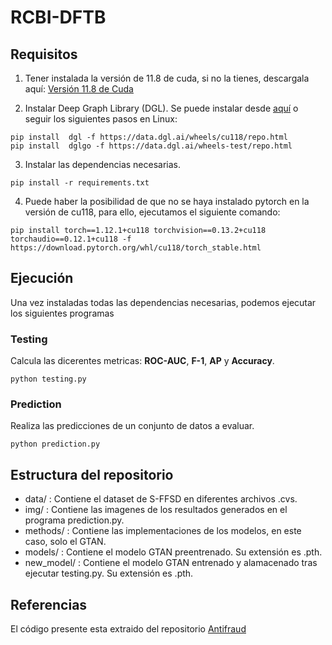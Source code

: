 # RCBI-DFTB

## Requisitos
1. Tener instalada la versión de 11.8 de cuda, si no la tienes, descargala aquí: 
[Versión 11.8 de Cuda](https://developer.nvidia.com/cuda-11-8-0-download-archive)

2. Instalar Deep Graph Library (DGL).
  Se puede instalar desde [aquí](https://www.dgl.ai/pages/start.html) o seguir los siguientes pasos en Linux:
```
pip install  dgl -f https://data.dgl.ai/wheels/cu118/repo.html
pip install  dglgo -f https://data.dgl.ai/wheels-test/repo.html
```

3. Instalar las dependencias necesarias.
```
pip install -r requirements.txt
```

4. Puede haber la posibilidad de que no se haya instalado pytorch en la versión de cu118, para ello, ejecutamos el siguiente comando:
```
pip install torch==1.12.1+cu118 torchvision==0.13.2+cu118 torchaudio==0.12.1+cu118 -f https://download.pytorch.org/whl/cu118/torch_stable.html
```

## Ejecución
Una vez instaladas todas las dependencias necesarias, podemos ejecutar los siguientes programas

### Testing
Calcula las dicerentes metricas: __ROC-AUC__, __F-1__, __AP__ y __Accuracy__.
```
python testing.py
```
### Prediction
Realiza las predicciones de un conjunto de datos a evaluar.
```
python prediction.py
```

## Estructura del repositorio
- data/ : Contiene el dataset de S-FFSD en diferentes archivos .cvs.
- img/ : Contiene las imagenes de los resultados generados en el programa prediction.py. 
- methods/ : Contiene las implementaciones de los modelos, en este caso, solo el GTAN.
- models/ : Contiene el modelo GTAN preentrenado. Su extensión es .pth.
- new_model/ : Contiene el modelo GTAN entrenado y alamacenado tras ejecutar testing.py. Su extensión es .pth.

## Referencias
El código presente esta extraido del repositorio [Antifraud](https://github.com/finint/antifraud)
